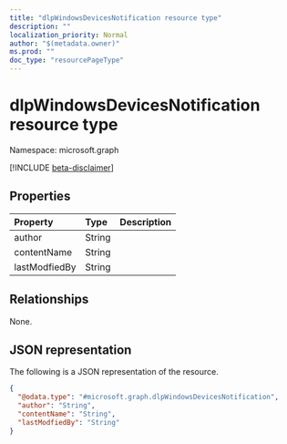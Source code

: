 ```yaml
---
title: "dlpWindowsDevicesNotification resource type"
description: ""
localization_priority: Normal
author: "$(metadata.owner)"
ms.prod: ""
doc_type: "resourcePageType"
---
```


# dlpWindowsDevicesNotification resource type

Namespace: microsoft.graph

[!INCLUDE [beta-disclaimer](../../includes/beta-disclaimer.md)]

## Properties

| Property      | Type   | Description |
| :------------ | :----- | :---------- |
| author        | String |             |
| contentName   | String |             |
| lastModfiedBy | String |             |

## Relationships

None.

## JSON representation

The following is a JSON representation of the resource.

<!-- {
  "blockType": "resource",
  "@odata.type": "microsoft.graph.dlpWindowsDevicesNotification",
}
-->

```json
{
  "@odata.type": "#microsoft.graph.dlpWindowsDevicesNotification",
  "author": "String",
  "contentName": "String",
  "lastModfiedBy": "String"
}
```
